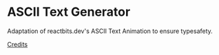 # ASCII Text Generator

Adaptation of reactbits.dev's ASCII Text Animation to ensure typesafety.

[Credits](https://www.reactbits.dev/text-animations/ascii-text)
